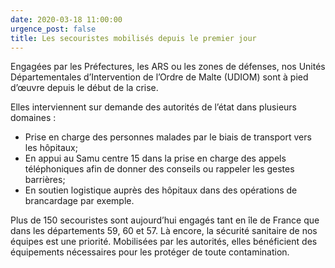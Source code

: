 ```yaml
---
date: 2020-03-18 11:00:00
urgence_post: false
title: Les secouristes mobilisés depuis le premier jour
---
```


Engag&eacute;es par les Pr&eacute;fectures, les ARS ou les zones de d&eacute;fenses, nos Unit&eacute;s D&eacute;partementales d’Intervention de l’Ordre de Malte (UDIOM) sont &agrave; pied d’œuvre depuis le d&eacute;but de la crise.

Elles interviennent sur demande des autorit&eacute;s de l’&eacute;tat dans plusieurs domaines :

* Prise en charge des personnes malades par le biais de transport vers les h&ocirc;pitaux;
* En appui au Samu centre 15 dans la prise en charge des appels t&eacute;l&eacute;phoniques afin de donner des conseils ou rappeler les gestes barri&egrave;res;
* En soutien logistique aupr&egrave;s des h&ocirc;pitaux dans des op&eacute;rations de brancardage par exemple.

Plus de 150 secouristes sont aujourd’hui engag&eacute;s tant en &icirc;le de France que dans les d&eacute;partements 59, 60 et 57. L&agrave; encore, la s&eacute;curit&eacute; sanitaire de nos &eacute;quipes est une priorit&eacute;. Mobilis&eacute;es par les autorit&eacute;s, elles b&eacute;n&eacute;ficient des &eacute;quipements n&eacute;cessaires pour les prot&eacute;ger de toute contamination.
